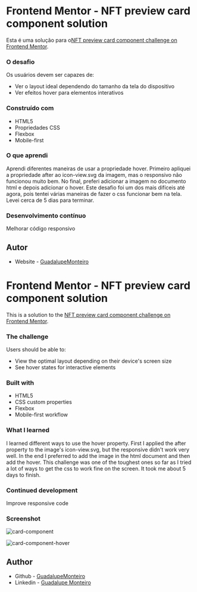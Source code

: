 # Frontend Mentor - NFT preview card component solution

Esta é uma solução para o[NFT preview card component challenge on Frontend Mentor](https://www.frontendmentor.io/challenges/nft-preview-card-component-SbdUL_w0U). 

### O desafio

Os usuários devem ser capazes de:

- Ver o layout ideal dependendo do tamanho da tela do dispositivo
- Ver efeitos hover para elementos interativos

### Construído com

- HTML5
- Propriedades CSS
- Flexbox
- Mobile-first

### O que aprendi

Aprendi diferentes maneiras de usar a propriedade hover. Primeiro apliquei a propriedade after ao icon-view.svg da imagem, mas o responsivo não funcionou muito bem. No final, preferi adicionar a imagem no documento html e depois adicionar o hover. Este desafio foi um dos mais difíceis até agora, pois tentei várias maneiras de fazer o css funcionar bem na tela. Levei cerca de 5 dias para terminar.

### Desenvolvimento contínuo

Melhorar código responsivo

## Autor

- Website - [GuadalupeMonteiro](https://github.com/GuadalupeMonteiro)



# Frontend Mentor - NFT preview card component solution

This is a solution to the [NFT preview card component challenge on Frontend Mentor](https://www.frontendmentor.io/challenges/nft-preview-card-component-SbdUL_w0U). 

### The challenge

Users should be able to:

- View the optimal layout depending on their device's screen size
- See hover states for interactive elements

### Built with

- HTML5 
- CSS custom properties
- Flexbox
- Mobile-first workflow


### What I learned

I learned different ways to use the hover property. First I applied the after property to the image's icon-view.svg, but the responsive didn't work very well. In the end I preferred to add the image in the html document and then add the hover. This challenge was one of the toughest ones so far as I tried a lot of ways to get the css to work fine on the screen. It took me about 5 days to finish.

### Continued development

Improve responsive code

### Screenshot

![card-component](https://user-images.githubusercontent.com/113217529/215537836-067e6f95-44e7-4a4b-b710-4226d0c93b05.png)

![card-component-hover](https://user-images.githubusercontent.com/113217529/215537345-c9723719-5025-4b59-abdc-6b80971afac9.png)

## Author

- Github - [GuadalupeMonteiro](https://github.com/GuadalupeMonteiro)
- Linkedin - [Guadalupe Monteiro](linkedin.com/in/guadalupe-monteiro-silva-015314249)


